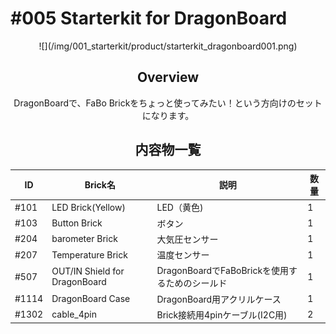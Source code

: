# #005 Starterkit for DragonBoard

<center>
![](/img/001_starterkit/product/starterkit_dragonboard001.png)
<!--COLORME-->

## Overview
DragonBoardで、FaBo Brickをちょっと使ってみたい！という方向けのセットになります。

## 内容物一覧

|ID|Brick名|説明|数量|
|--|--|--|--|
|#101|LED Brick(Yellow)|LED（黄色)|1|
|#103|Button Brick|ボタン|1|
|#204|barometer Brick|大気圧センサー|1|
|#207|Temperature Brick|温度センサー|1|
|#507|OUT/IN Shield for DragonBoard|DragonBoardでFaBoBrickを使用するためのシールド|1|
|#1114|DragonBoard Case|DragonBoard用アクリルケース|1|
|#1302|cable_4pin|Brick接続用4pinケーブル(I2C用)|2|
